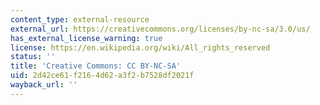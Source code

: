 ```yaml
---
content_type: external-resource
external_url: https://creativecommons.org/licenses/by-nc-sa/3.0/us/
has_external_license_warning: true
license: https://en.wikipedia.org/wiki/All_rights_reserved
status: ''
title: 'Creative Commons: CC BY-NC-SA'
uid: 2d42ce61-f216-4d62-a3f2-b7528df2021f
wayback_url: ''
---
```

